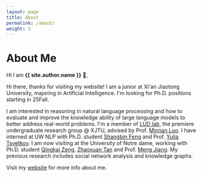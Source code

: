 ```yaml
---
layout: page
title: About
permalink: /about/
weight: 3
---
```

# **About Me**

Hi I am **{{ site.author.name }}** 👋,

Hi there, thanks for visiting my website! I am a junior at Xi'an Jiaotong University, majoring in Artificial Intelligence. I'm looking for Ph.D. positions starting in 25Fall.

I am interested in reasoning in natural language processing and how to evaluate and improve the knowledge ability of large language models to better address real-world problems. I'm a member of [LUD lab](https://luoundergradxjtu.github.io/), the premiere undergraduate research group @ XJTU, advised by Prof. [Minnan Luo](https://gr.xjtu.edu.cn/en/web/minnluo). I have interned at UW NLP with Ph.D. student [Shangbin Feng](https://bunsenfeng.github.io/) and Prof. [Yulia Tsvetkov](https://homes.cs.washington.edu/~yuliats/). I am now visiting at the University of Notre dame, working with Ph.D. student [Qingkai Zeng](https://scholar.google.com/citations?hl=en&user=7qiPINEAAAAJ&view_op=list_works&sortby=pubdate), [Zhaoxuan Tan](https://zhaoxuan.info/) and Prof. [Meng Jiang](http://www.meng-jiang.com/). My previous research includes social network analysis and knowledge graphs.

Visit my [website](https://leopoldwhite.github.io/) for more info about me.
